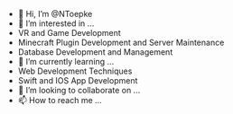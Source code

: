 - 👋 Hi, I’m @NToepke
- 👀 I’m interested in ...
- VR and Game Development
- Minecraft Plugin Development and Server Maintenance
- Database Development and Management
- 🌱 I’m currently learning ...
- Web Development Techniques
- Swift and IOS App Development
- 💞️ I’m looking to collaborate on ...
- 📫 How to reach me ...

<!---
NToepke/NToepke is a ✨ special ✨ repository because its `README.md` (this file) appears on your GitHub profile.
You can click the Preview link to take a look at your changes.
--->

